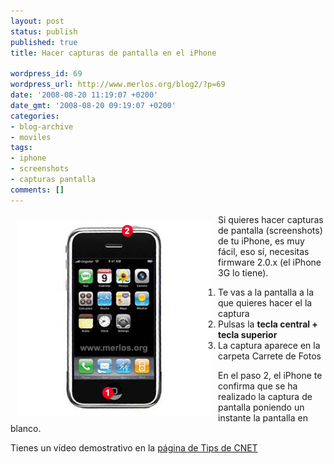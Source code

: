 ```yaml
---
layout: post
status: publish
published: true
title: Hacer capturas de pantalla en el iPhone

wordpress_id: 69
wordpress_url: http://www.merlos.org/blog2/?p=69
date: '2008-08-20 11:19:07 +0200'
date_gmt: '2008-08-20 09:19:07 +0200'
categories:
- blog-archive
- moviles
tags:
- iphone
- screenshots
- capturas pantalla
comments: []
---
```

<p><img class="alignleft" style="margin: 10px; float: left;" src="/assets/posts/dropbox/iphone-screenshot.jpg" alt="take screenshots with iphone capturas pantalla" width="312" height="312" />Si quieres hacer capturas de pantalla (screenshots) de tu iPhone, es muy fácil, eso sí, necesitas firmware 2.0.x (el iPhone 3G lo tiene).</p>
<ol>
<li>Te vas a la pantalla a la que quieres hacer el la captura</li>
<li>Pulsas la <strong>tecla central + tecla superior</strong></li>
<li>La captura aparece en la carpeta Carrete de Fotos</li>
</ol>
<p>En el paso 2, el iPhone te confirma que se ha realizado la captura de pantalla poniendo un instante la pantalla en blanco.</p>
<p>Tienes un vídeo demostrativo en la <a title="Take screenshots in the iphone" href="http://www.cnet.com.au/videos/tips-and-tricks/Take-screenshots-in-the-iPhone/video/22458341p-315587133m/">página de Tips de CNET</a></p>

